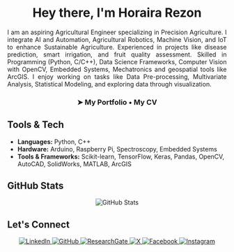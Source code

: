 <h1 align="center" style="border-bottom: none;">
  Hey there, I'm Horaira Rezon
</h1>

<p align="justify">
I am an aspiring Agricultural Engineer specializing in Precision Agriculture. I integrate AI and Automation, Agricultural Robotics, Machine Vision, and IoT to enhance Sustainable Agriculture. Experienced in projects like disease prediction, smart irrigation, and fruit quality assessment. Skilled in Programming (Python, C/C++), Data Science Frameworks, Computer Vision with OpenCV, Embedded Systems, Mechatronics and geospatial tools like ArcGIS. I enjoy working on tasks like Data Pre-processing, Multivariate Analysis, Statistical Modeling, and exploring data through visualization.
</p>
<h3 align="center"> ➤
  <a href="https://horaira-rezon.github.io/" style="text-decoration: none; color: inherit;">My Portfolio</a> • 
  <a href="https://drive.google.com/file/d/1oDgHTT7nq7AOFWvyEwXo25u_b0ZJRlM2/view?usp=sharing" style="text-decoration: none; color: inherit;">My CV</a>
</h3>

## Tools & Tech
- **Languages:** Python, C++  
- **Hardware:** Arduino, Raspberry Pi, Spectroscopy, Embedded Systems
- **Tools & Frameworks:** Scikit-learn, TensorFlow, Keras, Pandas, OpenCV, AutoCAD, SolidWorks, MATLAB, ArcGIS 

## GitHub Stats
<p align="center">
  <img src="https://github-readme-stats.vercel.app/api?username=horaira-rezon&show_icons=true&theme=tokyonight" alt="GitHub Stats" />
</p>

## Let's Connect
<p align="center">
  <a href="https://www.linkedin.com/in/allsabaab/" tabindex="-1">
    <img src="https://img.shields.io/badge/LinkedIn-0A66C2?style=for-the-badge&logo=linkedin&logoColor=white" alt="LinkedIn"/>
  </a>
  <a href="https://github.com/horaira-rezon" tabindex="-1">
    <img src="https://img.shields.io/badge/GitHub-181717?style=for-the-badge&logo=github&logoColor=white" alt="GitHub"/>
  </a>
  <a href="https://www.researchgate.net/profile/Horaira-Rezon" tabindex="-1">
    <img src="https://img.shields.io/badge/ResearchGate-00CCBB?style=for-the-badge&logo=ResearchGate&logoColor=white" alt="ResearchGate"/>
  </a>
  <a href="https://x.com/Allsabaab" tabindex="-1">
    <img src="https://img.shields.io/badge/X-000000?style=for-the-badge&logo=twitter&logoColor=white" alt="X"/>
  </a>
  <a href="https://www.facebook.com/Allsabaab" tabindex="-1">
    <img src="https://img.shields.io/badge/Facebook-1877F2?style=for-the-badge&logo=facebook&logoColor=white" alt="Facebook"/>
  </a>
  <a href="https://www.instagram.com/allsabaab/" tabindex="-1">
    <img src="https://img.shields.io/badge/Instagram-E4405F?style=for-the-badge&logo=instagram&logoColor=white" alt="Instagram"/>
  </a>
</p>
